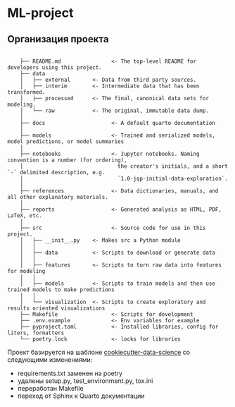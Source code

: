 # ML-project

## Организация проекта
```

    ├── README.md                <- The top-level README for developers using this project.
    ├── data
    │   ├── external       <- Data from third party sources.
    │   ├── interim        <- Intermediate data that has been transformed.
    │   ├── processed      <- The final, canonical data sets for modeling.
    │   └── raw            <- The original, immutable data dump.
    │
    ├── docs                     <- A default quarto documentation
    │
    ├── models                   <- Trained and serialized models, model predictions, or model summaries
    │
    ├── notebooks                <- Jupyter notebooks. Naming convention is a number (for ordering),
    │                              the creator's initials, and a short `-` delimited description, e.g.
    │                              `1.0-jqp-initial-data-exploration`.
    │
    ├── references               <- Data dictionaries, manuals, and all other explanatory materials.
    │
    ├── reports                  <- Generated analysis as HTML, PDF, LaTeX, etc.
    │
    ├── src                      <- Source code for use in this project.
    │   ├── __init__.py    <- Makes src a Python module
    │   │
    │   ├── data           <- Scripts to download or generate data
    │   │
    │   ├── features       <- Scripts to turn raw data into features for modeling
    │   │
    │   ├── models         <- Scripts to train models and then use trained models to make predictions
    │   │
    │   └── visualization  <- Scripts to create exploratory and results oriented visualizations
    ├── Makefile                 <- Scripts for development
    ├── .env.example             <- Env variables for example
    ├── pyproject.toml           <- Installed libraries, config for liters, formatters
    └── poetry.lock              <- locks for libraries
```

Проект базируется на шаблоне [cookiecutter-data-science](https://drivendata.github.io/cookiecutter-data-science/)
со следующими изменениями:
- requirements.txt заменен на poetry
- удалены setup.py, test_environment.py, tox.ini
- переработан Makefile
- переход от Sphinx к Quarto документации
